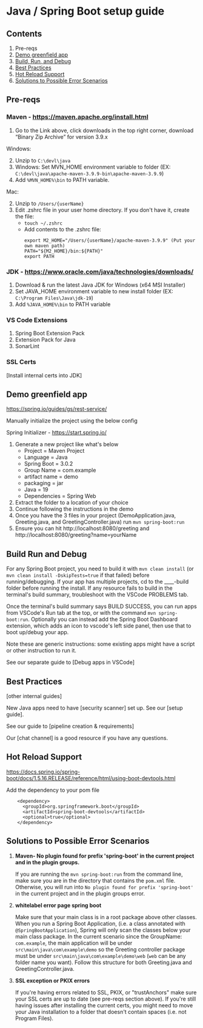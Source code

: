 # Java / Spring Boot setup guide

## Contents

1. Pre-reqs
2. [Demo greenfield app](#demo-greenfield-app)
3. [Build, Run, and Debug](#building-running-and-debugging)
4. [Best Practices](#best-practices)
5. [Hot Reload Support](#hot-reload-support)
6. [Solutions to Possible Error Scenarios](#Solutions-to-Possible-Error-Scenarios)

## Pre-reqs

### **Maven** - https://maven.apache.org/install.html
1. Go to the Link above, click downloads in the top right corner, download “Binary Zip Archive” for version 3.9.x

Windows:

2. Unzip to `C:\devl\java`
3. Windows: Set MVN_HOME environment variable to folder (EX: `C:\devl\java\apache-maven-3.9.9-bin\apache-maven-3.9.9`)
4. Add `%MVN_HOME%\bin` to PATH variable.

Mac:

2. Unzip to `/Users/{userName}`
3. Edit .zshrc file in your user home directory. If you don't have it, create the file:
    - `touch ~/.zshrc`
    - Add contents to the .zshrc file:
      ```
      export M2_HOME="/Users/{userName}/apache-maven-3.9.9" (Put your own maven path)
      PATH="${M2_HOME}/bin:${PATH}"
      export PATH
      ```

### **JDK** - https://www.oracle.com/java/technologies/downloads/

1. Download & run the latest Java JDK for Windows (x64 MSI Installer)
2. Set JAVA_HOME environment variable to new install folder (EX: `C:\Program Files\Java\jdk-19`)
3. Add `%JAVA_HOME%\bin` to PATH variable

### **VS Code Extensions**

1. Spring Boot Extension Pack
2. Extension Pack for Java
3. SonarLint

### **SSL Certs**

[Install internal certs into JDK]

## Demo greenfield app

https://spring.io/guides/gs/rest-service/

Manually initialize the project using the below config

Spring Initializer - https://start.spring.io/

1. Generate a new project like what's below
    * Project = Maven Project
    * Language = Java
    * Spring Boot = 3.0.2
    * Group Name = com.example
    * artifact name = demo
    * packaging = jar
    * Java = 19
    * Dependencies = Spring Web
2. Extract the folder to a location of your choice
3. Continue following the instructions in the demo
4. Once you have the 3 files in your project (DemoApplication.java, Greeting.java, and GreetingController.java) run `mvn spring-boot:run`
5. Ensure you can hit http://localhost:8080/greeting and http://localhost:8080/greeting?name=yourName

## Build Run and Debug

For any Spring Boot project, you need to build it with `mvn clean install` (or `mvn clean install -DskipTests=true` if that failed) before running/debugging. If your app has multiple projects, cd to the ____-build folder before running the install. If any resource fails to build in the terminal's build summary, troubleshoot with the VSCode PROBLEMS tab.

Once the terminal's build summary says BUILD SUCCESS, you can run apps from VSCode's Run tab at the top, or with the command `mvn spring-boot:run`. Optionally you can instead add the Spring Boot Dashboard extension, which adds an icon to vscode's left side panel, then use that to boot up/debug your app.

Note these are generic instructions: some existing apps might have a script or other instruction to run it.

See our separate guide to [Debug apps in VSCode]

## Best Practices

[other internal guides]

New Java apps need to have [security scanner] set up. See our [setup guide].

See our guide to [pipeline creation & requirements]

Our [chat channel] is a good resource if you have any questions.

## Hot Reload Support

https://docs.spring.io/spring-boot/docs/1.5.16.RELEASE/reference/html/using-boot-devtools.html

Add the dependency to your pom file
```
    <dependency>
      <groupId>org.springframework.boot</groupId>
      <artifactId>spring-boot-devtools</artifactId>
      <optional>true</optional>
    </dependency>
```

## Solutions to Possible Error Scenarios

1. **Maven- No plugin found for prefix 'spring-boot' in the current project and in the plugin groups.**

    If you are running the `mvn spring-boot:run` from the command line, make sure you are in the directory that contains the `pom.xml` file. Otherwise, you will run into `No plugin found for prefix 'spring-boot'` in the current project and in the plugin groups error.

2. **whitelabel error page spring boot**

    Make sure that your main class is in a root package above other classes. When you run a Spring Boot Application, (i.e. a class annotated with `@SpringBootApplication`), Spring will only scan the classes below your main class package. In the current scenario since the GroupName: `com.example`, the main application will be under `src\main\java\com\example\demo` so the Greeting controller package must be under `src\main\java\com\example\demo\web` (`web` can be any folder name you want). Follow this structure for both Greeting.java and GreetingController.java.

3. **SSL exception or PKIX errors**

    If you're having errors related to SSL, PKIX, or "trustAnchors" make sure your SSL certs are up to date (see pre-reqs section above). If you're still having issues after installing the current certs, you might need to move your Java installation to a folder that doesn't contain spaces (i.e. not Program Files).
